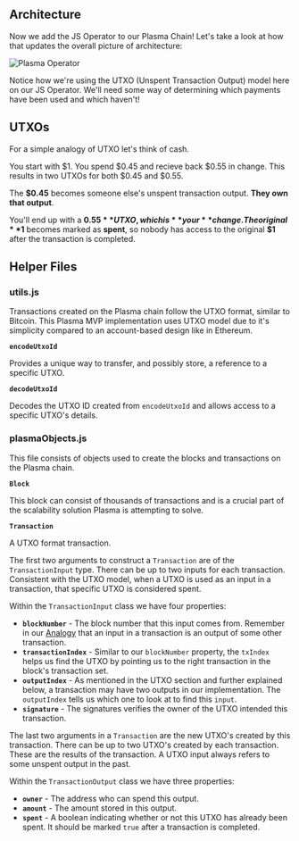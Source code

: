 ## Architecture

Now we add the JS Operator to our Plasma Chain! Let's take a look at how that updates the overall picture of architecture:

![Plasma Operator](https://res.cloudinary.com/divzjiip8/image/upload/v1553482058/Operator_elgws0.png)

Notice how we're using the UTXO (Unspent Transaction Output) model here on our JS Operator. We'll need some way of determining which payments have been used and which haven't!

## UTXOs

For a simple analogy of UTXO let's think of cash.

You start with $1. You spend $0.45 and recieve back $0.55 in change. This results in two UTXOs for both $0.45 and $0.55.

The **$0.45** becomes someone else's unspent transaction output. **They own that output**.

You'll end up with a **$0.55** UTXO, which is **your** change. The original **$1** becomes marked as **spent**, so nobody has access to the original **$1** after the transaction is completed.

## Helper Files

### utils.js

Transactions created on the Plasma chain follow the UTXO format, similar to Bitcoin. This Plasma MVP implementation uses UTXO model due to it's simplicity compared to an account-based design like in Ethereum.

**`encodeUtxoId`**

Provides a unique way to transfer, and possibly store, a reference to a specific UTXO.

**`decodeUtxoId`**

Decodes the UTXO ID created from `encodeUtxoId` and allows access to a specific UTXO's details.

### plasmaObjects.js

This file consists of objects used to create the blocks and transactions on the Plasma chain.

**`Block`**

This block can consist of thousands of transactions and is a crucial part of the scalability solution Plasma is attempting to solve.

**`Transaction`**

A UTXO format transaction.

The first two arguments to construct a `Transaction` are of the `TransactionInput` type. There can be up to two inputs for each transaction. Consistent with the UTXO model, when a UTXO is used as an input in a transaction, that specific UTXO is considered spent.

Within the `TransactionInput` class we have four properties:

- **`blockNumber`** - The block number that this input comes from. Remember in our [Analogy](?tab=details&scroll=UTXOs) that an input in a transaction is an output of some other transaction.
- **`transactionIndex`** - Similar to our `blockNumber` property, the `txIndex` helps us find the UTXO by pointing us to the right transaction in the block's transaction set.
- **`outputIndex`** - As mentioned in the UTXO section and further explained below, a transaction may have two outputs in our implementation. The `outputIndex` tells us which one to look at to find this `input`.
- **`signature`** - The signatures verifies the owner of the UTXO intended this transaction.

The last two arguments in a `Transaction` are the new UTXO's created by this transaction. There can be up to two UTXO's created by each transaction. These are the results of the transaction. A UTXO input always refers to some unspent output in the past.

Within the `TransactionOutput` class we have three properties:

- **`owner`** - The address who can spend this output.
- **`amount`** - The amount stored in this output.
- **`spent`** - A boolean indicating whether or not this UTXO has already been spent. It should be marked `true` after a transaction is completed.

